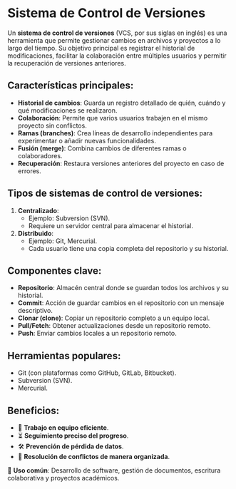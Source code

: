 # Sistema de Control de Versiones

Un **sistema de control de versiones** (VCS, por sus siglas en inglés) es una herramienta que permite gestionar cambios en archivos y proyectos a lo largo del tiempo. Su objetivo principal es registrar el historial de modificaciones, facilitar la colaboración entre múltiples usuarios y permitir la recuperación de versiones anteriores.

## Características principales:

- **Historial de cambios**: Guarda un registro detallado de quién, cuándo y qué modificaciones se realizaron.
- **Colaboración**: Permite que varios usuarios trabajen en el mismo proyecto sin conflictos.
- **Ramas (branches)**: Crea líneas de desarrollo independientes para experimentar o añadir nuevas funcionalidades.
- **Fusión (merge)**: Combina cambios de diferentes ramas o colaboradores.
- **Recuperación**: Restaura versiones anteriores del proyecto en caso de errores.

## Tipos de sistemas de control de versiones:

1. **Centralizado**:
   - Ejemplo: Subversion (SVN).
   - Requiere un servidor central para almacenar el historial.
2. **Distribuido**:
   - Ejemplo: Git, Mercurial.
   - Cada usuario tiene una copia completa del repositorio y su historial.

## Componentes clave:

- **Repositorio**: Almacén central donde se guardan todos los archivos y su historial.
- **Commit**: Acción de guardar cambios en el repositorio con un mensaje descriptivo.
- **Clonar (clone)**: Copiar un repositorio completo a un equipo local.
- **Pull/Fetch**: Obtener actualizaciones desde un repositorio remoto.
- **Push**: Enviar cambios locales a un repositorio remoto.

## Herramientas populares:

- Git (con plataformas como GitHub, GitLab, Bitbucket).
- Subversion (SVN).
- Mercurial.

## Beneficios:

- 🔄 **Trabajo en equipo eficiente**.
- ⏳ **Seguimiento preciso del progreso**.
- 🛠️ **Prevención de pérdida de datos**.
- 🔧 **Resolución de conflictos de manera organizada**.

📌 **Uso común**: Desarrollo de software, gestión de documentos, escritura colaborativa y proyectos académicos.
